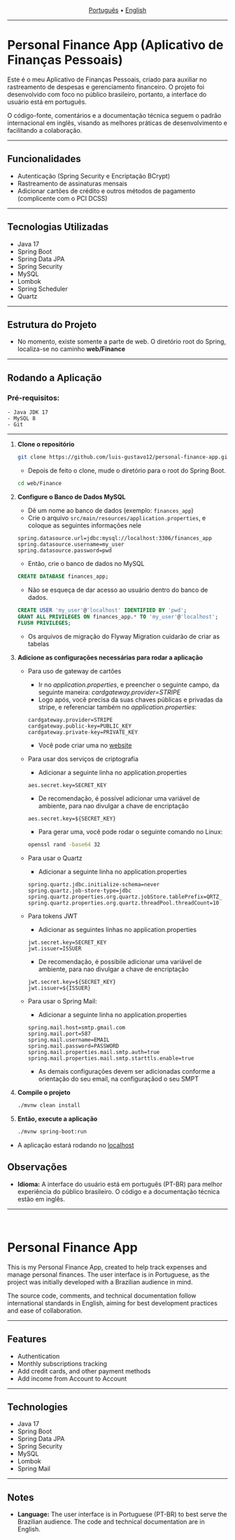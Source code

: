 

<p align="center">
  <a href="#portugues">Português</a> • <a href="#english">English</a>
</p>

---
<a id="portugues"></a>

# Personal Finance App (Aplicativo de Finanças Pessoais)

Este é o meu Aplicativo de Finanças Pessoais, criado para auxiliar no rastreamento de despesas e gerenciamento financeiro. O projeto foi desenvolvido com foco no público brasileiro, portanto, a interface do usuário está em português.

O código-fonte, comentários e a documentação técnica seguem o padrão internacional em inglês, visando as melhores práticas de desenvolvimento e facilitando a colaboração.

---

## Funcionalidades

- Autenticação (Spring Security e Encriptação BCrypt)
- Rastreamento de assinaturas mensais
- Adicionar cartões de crédito e outros métodos de pagamento (complicente com o PCI DCSS)

---

## Tecnologias Utilizadas

- Java 17
- Spring Boot
- Spring Data JPA
- Spring Security
- MySQL
- Lombok
- Spring Scheduler
- Quartz

---

## Estrutura do Projeto

- No momento, existe somente a parte de web. O diretório root do Spring, localiza-se no caminho **web/Finance**

---

## Rodando a Aplicação


### Pré-requisitos:

    - Java JDK 17
    - MySQL 8
    - Git

---


1. **Clone o repositório**
    ```bash
    git clone https://github.com/luis-gustavo12/personal-finance-app.git
    ```

    - Depois de feito o clone, mude o diretório para o root do Spring Boot.

    ```bash
    cd web/Finance
    ```

2. **Configure o Banco de Dados MySQL**
    - Dê um nome ao banco de dados (exemplo: `finances_app`)
    - Crie o arquivo `src/main/resources/application.properties`, e coloque as seguintes informações nele

    ```properties
    spring.datasource.url=jdbc:mysql://localhost:3306/finances_app
    spring.datasource.username=my_user
    spring.datasource.password=pwd
    ```

    - Então, crie o banco de dados no MySQL
    ```SQL
    CREATE DATABASE finances_app;
    ```

    - Não se esqueça de dar acesso ao usuário dentro do banco de dados.

    ```SQL
    CREATE USER 'my_user'@'localhost' IDENTIFIED BY 'pwd';
    GRANT ALL PRIVILEGES ON finances_app.* TO 'my_user'@'localhost';
    FLUSH PRIVILEGES;
    ```

    - Os arquivos de migração do Flyway Migration cuidarão de criar as tabelas

3. **Adicione as configurações necessárias para rodar a aplicação**

    - Para uso de gateway de cartões
        - Ir no _application.properties_, e preencher o seguinte campo, da seguinte maneira:  *cardgateway.provider=STRIPE*
        - Logo após, você precisa da suas chaves públicas e privadas da stripe, e referenciar também no _application.properties_:
        ```properties
        cardgateway.provider=STRIPE
        cardgateway.public-key=PUBLIC_KEY
        cardgateway.private-key=PRIVATE_KEY
        ```

        - Você pode criar uma no [website](https://docs.stripe.com/keys)

    - Para usar dos serviços de criptografia
        - Adicionar a seguinte linha no application.properties
        ```properties
        aes.secret.key=SECRET_KEY
        ```
        - De recomendação, é possível adicionar uma variável de ambiente, para nao divulgar a chave de encriptação
        ```properties
        aes.secret.key=${SECRET_KEY}
        ```
        - Para gerar uma, você pode rodar o seguinte comando no Linux:
        ```bash
        openssl rand -base64 32
        ``` 
    - Para usar o Quartz
        - Adicionar a seguinte linha no application.properties
        ```properties        
        spring.quartz.jdbc.initialize-schema=never
        spring.quartz.job-store-type=jdbc
        spring.quartz.properties.org.quartz.jobStore.tablePrefix=QRTZ_
        spring.quartz.properties.org.quartz.threadPool.threadCount=10
        ```        
    - Para tokens JWT
        - Adicionar as seguintes linhas no application.properties
        ```properties
        jwt.secret.key=SECRET_KEY
        jwt.issuer=ISSUER
        ```
        - De recomendação, é possibile adicionar uma variável de ambiente, para nao divulgar a chave de encriptação
        ```properties
        jwt.secret.key=${SECRET_KEY}
        jwt.issuer=${ISSUER}
        ```
    - Para usar o Spring Mail:
        - Adicionar a seguinte linha no application.properties
        ```properties
        spring.mail.host=smtp.gmail.com
        spring.mail.port=587
        spring.mail.username=EMAIL
        spring.mail.password=PASSWORD
        spring.mail.properties.mail.smtp.auth=true
        spring.mail.properties.mail.smtp.starttls.enable=true
        ```
        - As demais configurações devem ser adicionadas conforme a orientação do seu email, na configuraçãod o seu SMPT



4. **Compile o projeto**
    ```bash
    ./mvnw clean install
    ```

5. **Então, execute a aplicação**
    ```bash
    ./mvnw spring-boot:run
    ```

- A aplicação estará rodando no [localhost](http://localhost:8080)


## Observações

*   **Idioma:** A interface do usuário está em português (PT-BR) para melhor experiência do público brasileiro. O código e a documentação técnica estão em inglês.



---
<br>
<a id="english"></a>
<!-- English Content Starts Here -->

# Personal Finance App

This is my Personal Finance App, created to help track expenses and manage personal finances. The user interface is in Portuguese, as the project was initially developed with a Brazilian audience in mind.

The source code, comments, and technical documentation follow international standards in English, aiming for best development practices and ease of collaboration.

---

## Features

- Authentication
- Monthly subscriptions tracking
- Add credit cards, and other payment methods
- Add income from Account to Account

---

## Technologies

- Java 17
- Spring Boot
- Spring Data JPA
- Spring Security
- MySQL
- Lombok
- Spring Mail

---

## Notes

*   **Language:** The user interface is in Portuguese (PT-BR) to best serve the Brazilian audience. The code and technical documentation are in English.
